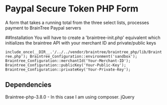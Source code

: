 # Paypal Secure Token PHP Form
A form that takes a running total from the three select lists, processes payment to BrainTree Paypal servers

##Installation
You will have to create a 'braintree-init.php' equivalent which initializes the braintree API with your merchant ID and private/public keys

`include_once(__DIR__.'/../../vendor/braintree/braintree_php/lib/Braintree.php');
Braintree_Configuration::environment('sandbox');
Braintree_Configuration::merchantId('Your-Merchant-ID');
Braintree_Configuration::publicKey('Your-Public-Key');
Braintree_Configuration::privateKey('Your-Private-Key');`

## Dependencies
Braintree-php-3.8.0 - In this case I am using composer.
jQuery